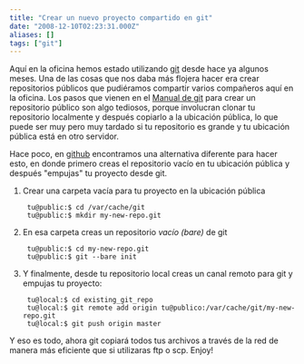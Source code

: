 ```yaml
---
title: "Crear un nuevo proyecto compartido en git"
date: "2008-12-10T02:23:31.000Z"
aliases: []
tags: ["git"]
---
```


Aquí en la oficina hemos estado utilizando [git](http://git.or.cz/) desde hace ya algunos meses. Una de las cosas que nos daba más flojera hacer era crear repositorios públicos que pudiéramos compartir varios compañeros aquí en la oficina. Los pasos que vienen en el [Manual de git](http://www.kernel.org/pub/software/scm/git/docs/user-manual.html#setting-up-a-public-repository) para crear un repositorio público son algo tediosos, porque involucran clonar tu repositorio localmente y después copiarlo a la ubicación pública, lo que puede ser muy pero muy tardado si tu repositorio es grande y tu ubicación pública está en otro servidor.

Hace poco, en [github](http://github.com) encontramos una alternativa diferente para hacer esto, en donde primero creas el repositorio vacío en tu ubicación pública y después "empujas" tu proyecto desde git.

1. Crear una carpeta vacía para tu proyecto en la ubicación pública

        tu@public:$ cd /var/cache/git
        tu@public:$ mkdir my-new-repo.git

2. En esa carpeta creas un repositorio _vacío (bare)_ de git

        tu@public:$ cd my-new-repo.git
        tu@public:$ git --bare init

3. Y finalmente, desde tu repositorio local creas un canal remoto para git y empujas tu proyecto:

        tu@local:$ cd existing_git_repo
        tu@local:$ git remote add origin tu@publico:/var/cache/git/my-new-repo.git
        tu@local:$ git push origin master

Y eso es todo, ahora git copiará todos tus archivos a través de la red de manera más eficiente que si utilizaras ftp o scp. Enjoy!